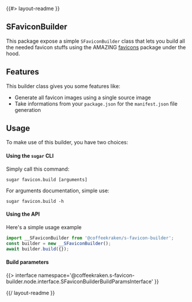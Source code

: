 <!--
/**
 * @name            README
 * @namespace       doc
 * @type            Markdown
 * @platform        md
 * @status          stable
 * @menu            Documentation           /doc/readme
 *
 * @see         https://www.npmjs.com/package/favicons
 * @since           2.0.0
 * @author    Olivier Bossel <olivier.bossel@gmail.com> (https://coffeekraken.io)
 */
-->

{{#> layout-readme }}

## SFaviconBuilder

This package expose a simple `SFaviconBuilder` class that lets you build all the needed favicon stuffs using the AMAZING [favicons](https://www.npmjs.com/package/favicons) package under the hood.

## Features

This builder class gives you some features like:

-   Generate all favicon images using a single source image
-   Take informations from your `package.json` for the `manifest.json` file generation

## Usage

To make use of this builder, you have two choices:

#### Using the `sugar` CLI

Simply call this command:

```shell
sugar favicon.build [arguments]
```

For arguments documentation, simple use:

```shell
sugar favicon.build -h
```

#### Using the API

Here's a simple usage example

```js
import __SFaviconBuilder from '@coffeekraken/s-favicon-builder';
const builder = new __SFaviconBuilder();
await builder.build({});
```

#### Build parameters

{{> interface namespace='@coffeekraken.s-favicon-builder.node.interface.SFaviconBuilderBuildParamsInterface' }}

{{/ layout-readme }}
